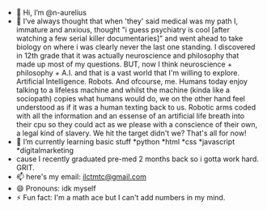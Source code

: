 - 👋 Hi, I’m @n-aurelius 
- 👀 I’ve always thought that when 'they' said medical was my path I, immature and anxious, thought "i guess psychiatry is cool [after watching a few serial killer documentaries]" and went ahead to take biology on where i was clearly never the last one standing. I discovered in 12th grade that it was actually neuroscience and philosophy that made up most of my questions. BUT, now I think neuroscience + philosophy + A.I. and that is a vast world that I'm willing to explore. Artificial Intelligence. Robots. And ofcourse, me. Humans today enjoy talking to a lifeless machine and whilst the machine (kinda like a sociopath) copies what humans would do, we on the other hand feel understood as if it was a human texting back to us. Robotic arms coded with all the information and an essense of an artificial life breath into their cpu so they could act as we please with a conscience of their own, a legal kind of slavery. We hit the target didn't we? That's all for now!
- 🌱 I’m currently learning basic stuff
*python *html *css *javascript *digitalmarketing
- cause I recently graduated pre-med 2 months back so i gotta work hard. GRIT.
- 📫 here's my email: ilctmtc@gmail.com
- 😄 Pronouns: idk myself
- ⚡ Fun fact: I'm a math ace but I can't add numbers in my mind.

<!---
n-aurelius/n-aurelius is a ✨ special ✨ repository because its `README.md` (this file) appears on your GitHub profile.
You can click the Preview link to take a look at your changes.
--->
